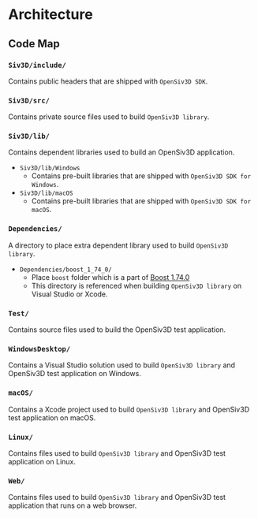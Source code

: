 # Architecture

## Code Map

### `Siv3D/include/`
Contains public headers that are shipped with `OpenSiv3D SDK`.

### `Siv3D/src/`
Contains private source files used to build `OpenSiv3D library`.

### `Siv3D/lib/`
Contains dependent libraries used to build an OpenSiv3D application.

- `Siv3D/lib/Windows`
    -  Contains pre-built libraries that are shipped with `OpenSiv3D SDK for Windows`.
- `Siv3D/lib/macOS`
    -  Contains pre-built libraries that are shipped with `OpenSiv3D SDK for macOS`.

### `Dependencies/`
A directory to place extra dependent library used to build `OpenSiv3D library`.

- `Dependencies/boost_1_74_0/`
    - Place `boost` folder which is a part of [Boost 1.74.0](https://www.boost.org/users/history/version_1_74_0.html)
    - This directory is referenced when building `OpenSiv3D library` on Visual Studio or Xcode.

### `Test/`
Contains source files used to build the OpenSiv3D test application.

### `WindowsDesktop/`
Contains a Visual Studio solution used to build `OpenSiv3D library` and OpenSiv3D test application on Windows.

### `macOS/`
Contains a Xcode project used to build `OpenSiv3D library` and OpenSiv3D test application on macOS.

### `Linux/`
Contains files used to build `OpenSiv3D library` and OpenSiv3D test application on Linux.

### `Web/`
Contains files used to build `OpenSiv3D library` and OpenSiv3D test application that runs on a web browser.
